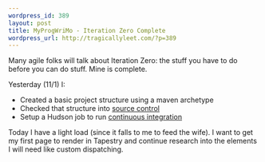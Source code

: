 ```yaml
--- 
wordpress_id: 389
layout: post
title: MyProgWriMo - Iteration Zero Complete
wordpress_url: http://tragicallyleet.com/?p=389
---
```

Many agile folks will talk about Iteration Zero: the stuff you have to do before you can do stuff. Mine is complete.

Yesterday (11/1) I:

- Created a basic project structure using a maven archetype
- Checked that structure into [source control](http://github.com/jhulten/autoblog)
- Setup a Hudson job to run [continuous integration](http://hudson.automatedlabs.com/hudson/job/autoblog/)

Today I have a light load (since it falls to me to feed the wife). I want to get my first page to render in Tapestry and continue research into the elements I will need like custom dispatching.
